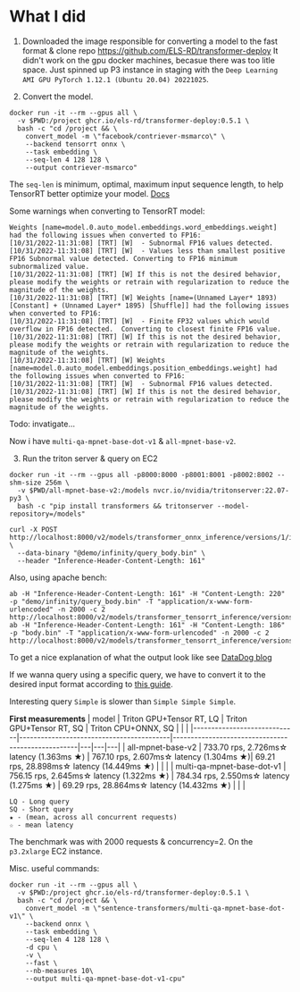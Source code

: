 # What I did

1. Downloaded the image responsible for converting a model to the fast format & clone repo https://github.com/ELS-RD/transformer-deploy
It didn't work on the gpu docker machines, becasue there was too litle space. Just spinned up P3 instance in staging with the `Deep Learning AMI GPU PyTorch 1.12.1 (Ubuntu 20.04) 20221025`.

2. Convert the model.
```
docker run -it --rm --gpus all \
  -v $PWD:/project ghcr.io/els-rd/transformer-deploy:0.5.1 \
  bash -c "cd /project && \
    convert_model -m \"facebook/contriever-msmarco\" \
    --backend tensorrt onnx \
    --task embedding \
    --seq-len 4 128 128 \
    --output contriever-msmarco"
```

The `seq-len` is minimum, optimal, maximum input sequence length, to help TensorRT better optimize your model. [Docs](https://els-rd.github.io/transformer-deploy/run/)

Some warnings when converting to TensorRT model:
```
Weights [name=model.0.auto_model.embeddings.word_embeddings.weight] had the following issues when converted to FP16:
[10/31/2022-11:31:08] [TRT] [W]  - Subnormal FP16 values detected.
[10/31/2022-11:31:08] [TRT] [W]  - Values less than smallest positive FP16 Subnormal value detected. Converting to FP16 minimum subnormalized value.
[10/31/2022-11:31:08] [TRT] [W] If this is not the desired behavior, please modify the weights or retrain with regularization to reduce the magnitude of the weights.
[10/31/2022-11:31:08] [TRT] [W] Weights [name=(Unnamed Layer* 1893) [Constant] + (Unnamed Layer* 1895) [Shuffle]] had the following issues when converted to FP16:
[10/31/2022-11:31:08] [TRT] [W]  - Finite FP32 values which would overflow in FP16 detected.  Converting to closest finite FP16 value.
[10/31/2022-11:31:08] [TRT] [W] If this is not the desired behavior, please modify the weights or retrain with regularization to reduce the magnitude of the weights.
[10/31/2022-11:31:08] [TRT] [W] Weights [name=model.0.auto_model.embeddings.position_embeddings.weight] had the following issues when converted to FP16:
[10/31/2022-11:31:08] [TRT] [W]  - Subnormal FP16 values detected.
[10/31/2022-11:31:08] [TRT] [W] If this is not the desired behavior, please modify the weights or retrain with regularization to reduce the magnitude of the weights.
```
Todo: invatigate...

Now i have `multi-qa-mpnet-base-dot-v1` & `all-mpnet-base-v2`.

3. Run the triton server & query on EC2

```
docker run -it --rm --gpus all -p8000:8000 -p8001:8001 -p8002:8002 --shm-size 256m \
  -v $PWD/all-mpnet-base-v2:/models nvcr.io/nvidia/tritonserver:22.07-py3 \
  bash -c "pip install transformers && tritonserver --model-repository=/models"
```

```
curl -X POST  http://localhost:8000/v2/models/transformer_onnx_inference/versions/1/infer \
  --data-binary "@demo/infinity/query_body.bin" \
  --header "Inference-Header-Content-Length: 161"
```

Also, using apache bench:
```
ab -H "Inference-Header-Content-Length: 161" -H "Content-Length: 220" -p "demo/infinity/query_body.bin" -T "application/x-www-form-urlencoded" -n 2000 -c 2 http://localhost:8000/v2/models/transformer_tensorrt_inference/versions/1/infer
ab -H "Inference-Header-Content-Length: 161" -H "Content-Length: 186" -p "body.bin" -T "application/x-www-form-urlencoded" -n 2000 -c 2 http://localhost:8000/v2/models/transformer_tensorrt_inference/versions/1/infer
```
To get a nice explanation of what the output look like see [DataDog blog](https://www.datadoghq.com/blog/apachebench/)

If we wanna query using a specific query, we have to convert it to the desired input format according to [this guide](https://github.com/ELS-RD/transformer-deploy/blob/72fff87fdf008b4c3ec73e06534fb022c25da094/docs/run.md#query-the-inference-server).

Interesting query `Simple` is slower than `Simple Simple Simple`.


**First measurements**
| model                       | Triton GPU+Tensor RT, LQ                 | Triton GPU+Tensor RT, SQ                   | Triton CPU+ONNX, SQ  |   |   |
|-----------------------------|------------------------------------------|---------------------------------------------------|---|---|---|
| all-mpnet-base-v2           | 733.70 rps, 2.726ms☆ latency (1.363ms ★) | 767.10 rps, 2.607ms☆ latency (1.304ms ★)| 69.21 rps, 28.898ms☆ latency (14.449ms ★)  |   |   |
| multi-qa-mpnet-base-dot-v1  | 756.15 rps, 2.645ms☆ latency (1.322ms ★) | 784.34 rps, 2.550ms☆ latency (1.275ms ★) | 69.29 rps, 28.864ms☆ latency (14.432ms ★)  |   |   |
```
LQ - Long query
SQ - Short query
★ - (mean, across all concurrent requests)
☆ - mean latency
```
The benchmark was with 2000 requests & concurrency=2. On the `p3.2xlarge` EC2 instance.



Misc. useful commands:
```
docker run -it --rm --gpus all \
  -v $PWD:/project ghcr.io/els-rd/transformer-deploy:0.5.1 \
  bash -c "cd /project && \
    convert_model -m \"sentence-transformers/multi-qa-mpnet-base-dot-v1\" \
    --backend onnx \
    --task embedding \
    --seq-len 4 128 128 \
    -d cpu \
    -v \
    --fast \
    --nb-measures 10\
    --output multi-qa-mpnet-base-dot-v1-cpu"
```


